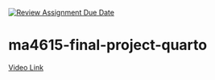 [![Review Assignment Due Date](https://classroom.github.com/assets/deadline-readme-button-22041afd0340ce965d47ae6ef1cefeee28c7c493a6346c4f15d667ab976d596c.svg)](https://classroom.github.com/a/R5KvOQwo)
# ma4615-final-project-quarto
[Video Link](https://drive.google.com/file/d/1Kg1pO2WX9o1uzqVD9ygWuAlZuzJqUADh/view?usp=sharing)

